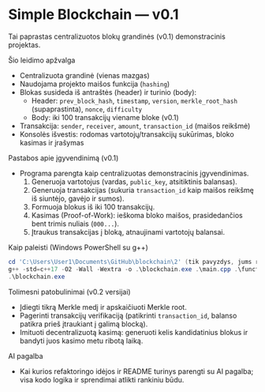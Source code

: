 # Simple Blockchain — v0.1

Tai paprastas centralizuotos blokų grandinės (v0.1) demonstracinis projektas.

Šio leidimo apžvalga
- Centralizuota grandinė (vienas mazgas)
- Naudojama projekto maišos funkcija (`hashing`)
- Blokas susideda iš antraštės (header) ir turinio (body):
  - Header: `prev_block_hash`, `timestamp`, `version`, `merkle_root_hash` (supaprastinta), `nonce`, `difficulty`
  - Body: iki 100 transakcijų viename bloke (v0.1)
- Transakcija: `sender`, `receiver`, `amount`, `transaction_id` (maišos reikšmė)
- Konsolės išvestis: rodomas vartotojų/transakcijų sukūrimas, bloko kasimas ir įrašymas

Pastabos apie įgyvendinimą (v0.1)
- Programa parengta kaip centralizuotas demonstracinis įgyvendinimas. 
  1. Generuoja vartotojus (vardas, `public_key`, atsitiktinis balansas).
  2. Generuoja transakcijas (sukuria `transaction_id` kaip maišos reikšmę iš siuntėjo, gavėjo ir sumos).
  3. Formuoja blokus iš iki 100 transakcijų.
  4. Kasimas (Proof-of-Work): ieškoma bloko maišos, prasidedančios bent trimis nuliais (`000...`).
  5. Įtraukus transakcijas į bloką, atnaujinami vartotojų balansai.

Kaip paleisti (Windows PowerShell su g++)
```powershell
cd 'C:\Users\User1\Documents\GitHub\blockchain\2' (tik pavyzdys, jums reikia nueiti į aplanką, kuriame yra šis kodas)
g++ -std=c++17 -O2 -Wall -Wextra -o .\blockchain.exe .\main.cpp .\functions.cpp
.\blockchain.exe
```





Tolimesni patobulinimai (v0.2 versijai)
- Įdiegti tikrą Merkle medį ir apskaičiuoti Merkle root.
- Pagerinti transakcijų verifikaciją (patikrinti `transaction_id`, balanso patikra prieš įtraukiant į galimą blocką).
- Imituoti decentralizuotą kasimą: generuoti kelis kandidatinius blokus ir bandyti juos kasimo metu ribotą laiką.

AI pagalba
- Kai kurios refaktoringo idėjos ir README turinys parengti su AI pagalba; visa kodo logika ir sprendimai atlikti rankiniu būdu.

